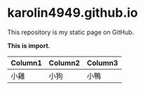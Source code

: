 # karolin4949.github.io
This repository is my static page on GitHub.

**This is import.**

|Column1|Column2|Column3|
|-----|-----|-----|
|小雞|小狗|小鴨|
